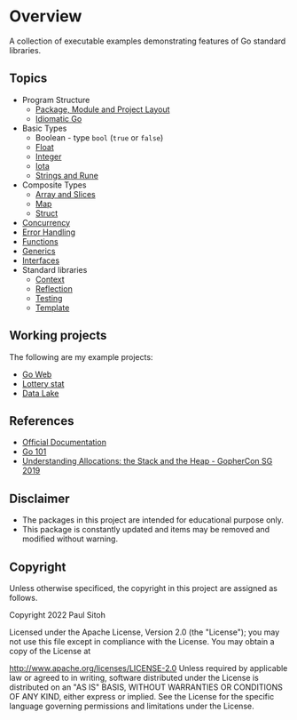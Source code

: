 # Overview

A collection of executable examples demonstrating features of Go standard libraries.

## Topics
* Program Structure
    * [Package, Module and Project Layout](./module/doc.md)
    * [Idiomatic Go](./idiomatic/idiomatic.md)
* Basic Types
    * Boolean - type `bool` (`true` or `false`)
    * [Float](./floattype/doc.md)
    * [Integer](./integer/doc.md)
    * [Iota](./iota/doc.md)
    * [Strings and Rune](./str/doc.md)
* Composite Types
    * [Array and Slices](./slices/doc.md)
    * [Map](./maps/doc.md)
    * [Struct](./struct/doc.md)
* [Concurrency](./concurrency/doc.md)
* [Error Handling](./error/doc.md)
* [Functions](./funcs/doc.md)
* [Generics](./generics/doc.md)
* [Interfaces](./interf/doc.md)
* Standard libraries
    * [Context](./context/doc.md)
    * [Reflection](./reflection/doc.md)
    * [Testing](./tests/doc.md)
    * [Template](./templates/doc.md)

## Working projects

The following are my example projects:

* [Go Web](https://github.com/paulwizviz/go-web)
* [Lottery stat](https://github.com/paulwizviz/lotterystat)
* [Data Lake](https://github.com/paulwizviz/datalake)

## References

* [Official Documentation](https://go.dev/doc/)
* [Go 101](https://go101.org/article/101.html)
* [Understanding Allocations: the Stack and the Heap - GopherCon SG 2019](https://www.youtube.com/watch?v=ZMZpH4yT7M0)

## Disclaimer

* The packages in this project are intended for educational purpose only.
* This package is constantly updated and items may be removed and modified without warning.

## Copyright

Unless otherwise specificed, the copyright in this project are assigned as follows.

Copyright 2022 Paul Sitoh

Licensed under the Apache License, Version 2.0 (the "License"); you may not use this file except in compliance with the License. You may obtain a copy of the License at

http://www.apache.org/licenses/LICENSE-2.0
Unless required by applicable law or agreed to in writing, software distributed under the License is distributed on an "AS IS" BASIS, WITHOUT WARRANTIES OR CONDITIONS OF ANY KIND, either express or implied. See the License for the specific language governing permissions and limitations under the License.

